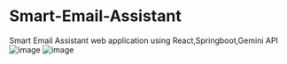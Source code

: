 # Smart-Email-Assistant
Smart Email Assistant web application using React,Springboot,Gemini API 
![image](https://github.com/user-attachments/assets/13547f0b-1881-486b-bf38-bf7a764bb075)
![image](https://github.com/user-attachments/assets/00923767-8b7f-4d11-a5c0-033379d4fda4)



